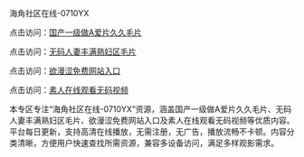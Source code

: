 海角社区在线-0710YX

点击访问：<a href="https://heiliaoxqkkct.pages.dev">国产一级做A爱片久久毛片</a>

点击访问：<a href="https://heiliaoxwd5i8.pages.dev">无码人妻丰满熟妇区毛片</a>

点击访问：<a href="https://heiliaowzu4ur.pages.dev">欲漫涩免费网站入口</a>

点击访问：<a href="https://heiliaozj3tjd.pages.dev">素人在线观看无码视频</a>

本专区专注“海角社区在线-0710YX”资源，涵盖国产一级做A爱片久久毛片、无码人妻丰满熟妇区毛片、欲漫涩免费网站入口及素人在线观看无码视频等优质内容。平台每日更新，支持高清在线播放，无需注册，无广告，播放流畅不卡顿。内容分类清晰，方便用户快速查找所需资源，兼容多设备访问，满足多样观影需求。

<span style="display:none;">[Canonical link](https://github.com/bay20250710/so37)</span>
